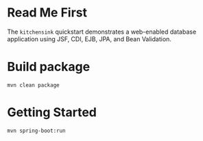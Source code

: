 # Read Me First
The `kitchensink` quickstart demonstrates a web-enabled database application using JSF, CDI, EJB, JPA, and Bean Validation.

# Build package

```
mvn clean package
```

# Getting Started

```
mvn spring-boot:run
```